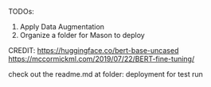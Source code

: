 TODOs:

1. Apply Data Augmentation
2. Organize a folder for Mason to deploy

CREDIT:
    https://huggingface.co/bert-base-uncased
    https://mccormickml.com/2019/07/22/BERT-fine-tuning/

check out the readme.md at folder: deployment for test run
